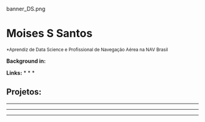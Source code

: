 banner_DS.png


# Moises S Santos
<sub>*Aprendiz de Data Science e Profissional de Navegação Aérea na NAV Brasil</sub>



**Background in:** 

**Links:**
* 
* 
* 


## Projetos:


* ** ** 
* ** ** 


---
